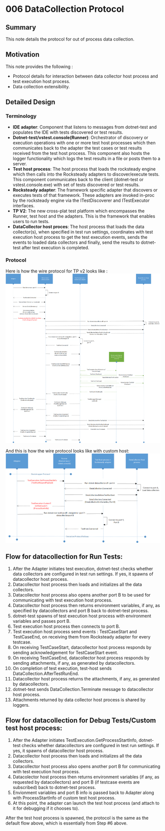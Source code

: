 # 006 DataCollection Protocol

## Summary
This note details the protocol for out of process data collection. 

## Motivation
This note provides the following : 
* Protocol details for interaction between data collector host process and test execution host process.
* Data collection extensibility.

## Detailed Design

### Terminology
* **IDE adapter**: Component that listens to messages from dotnet-test and populates the IDE with tests discovered or test results.
* **Dotnet-test/vstest.console(Runner)**: Orchestrator of discovery or execution operations with one or more test host processes which then communicates back to the adapter the test cases or test results received from the test host process. This component also hosts the logger functionality which logs the test results in a file or posts them to a server.
* **Test host process**: The host process that loads the rocksteady engine which then calls into the Rocksteady adapters to discover/execute tests. This component communicates back to the client (dotnet-test or vstest.console.exe) with set of tests discovered or test results.
* **Rocksteady adapter**: The framework specific adapter that discovers or executes tests of that framework. These adapters are invoked in-proc by the rocksteady engine via the ITestDiscoverer and ITestExecutor interfaces.
* **TP V2**: The new cross-plat test platform which encompasses the Runner, test host and the adapters. This is the framework that enables users to run tests.
* **DataCollector host proces**: The host process that loads the data collector(s), when specified in test run settings, coordinates with test execution host process to get the test execution events, sends the events to loaded data collectors and finally, send the results to dotnet-test after test execution is completed.

### Protocol
Here is how the wire protocol for TP v2 looks like :
![dotnet-test data collector protocol](Images/datacollection.png)

And this is how the wire protocol looks like with custom host:
![dotnet-test data collector protocol with custom host](Images/datacollection-custom.png)

## Flow for datacollection for Run Tests:
1. After the Adapter initiates test execution, dotnet-test checks whether data collectors are configured in test run settings. If yes, it spawns of datacollector host process.
2. Datacollector host process then loads and initializes all the data collectors.
3. Datacollector host process also opens another port B to be used for communicating with test execution host process.
4. Datacollector host process then returns environment variables, if any, as specified by datacollectors and port B back to dotnet-test process.
5. dotnet-test spawns of test execution host process with environment variables and passes port B.
6. Test execution host process then connects to port B.
7. Test execution host process send events : TestCaseStart and TestCaseEnd, on receiving them from Rocksteady adapter for every testcase.
8. On receiving TestCaseStart, datacollector host process responds by sending acknowledgement for TestCaseStart event.
8. On receiving TestCaseEnd, datacollector host process responds by sending attachments, if any, as generated by datacollectors.
9. On completion of test execution, test-host sends DataCollection.AfterTestRunEnd.
10. Datacollector host process returns the attachments, if any, as generated by datacollectors. 
11. dotnet-test sends DataCollection.Terminate message to datacollector host process.
12. Attachments returned by data collector host process is shared by loggers.

## Flow for datacollection for Debug Tests/Custom test host process:
1. After the Adapter initiates TestExecution.GetProcessStartInfo, dotnet-test checks whether datacollectors are configured in test run settings. If yes, it spawns of datacollector host process.
2. Datacollector host process then loads and initializes all the data collectors.
3. Datacollector host process also opens another port B for communicating with test execution host process.
4. Datacolector host process then returns environment variables (if any, as requested by datacollectors) and port B (if testcase events are subscribed) back to dotnet-test process.
5. Envionment variables and port B info is passed back to Adapter along with ProcessStartInfo of custom test host process.
6. At this point, the adapter can launch the test host process (and attach to it for debugging if it chooses to).

After the test host process is spawned, the protocol is the same as the default flow above, which is essentially from Step #6 above.
